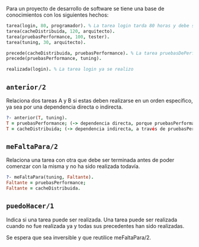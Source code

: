 Para un proyecto de desarrollo de software se tiene una base de conocimientos con los siguientes hechos:

```prolog
tarea(login, 80, programador). % La tarea login tarda 80 horas y debe ser realizada por el programador
tarea(cacheDistribuida, 120, arquitecto).
tarea(pruebasPerformance, 100, tester).
tarea(tuning, 30, arquitecto).

precede(cacheDistribuida, pruebasPerformance). % La tarea pruebasDePerformance solo puede comenzar una vez que cacheDistribuida finalice
precede(pruebasPerformance, tuning).

realizada(login). % La tarea login ya se realizo
```

## `anterior/2`

Relaciona dos tareas A y B si estas deben realizarse en un orden específico, ya sea por una dependencia directa o indirecta.

```prolog
?- anterior(T, tuning).
T = pruebasPerformance; (-> dependencia directa, porque pruebasPerformance precede a tuning)
T = cacheDistribuida; (-> dependencia indirecta, a través de pruebasPerformance)
```

## `meFaltaPara/2`

Relaciona una tarea con otra que debe ser terminada antes de poder comenzar con la misma y no ha sido realizada todavía.

```prolog
?- meFaltaPara(tuning, Faltante).
Faltante = pruebasPerformance;
Faltante = cacheDistribuida.
```

## `puedoHacer/1`

Indica si una tarea puede ser realizada. Una tarea puede ser realizada cuando no fue realizada ya y todas sus precedentes han sido realizadas.

Se espera que sea inversible y que reutilice meFaltaPara/2.
